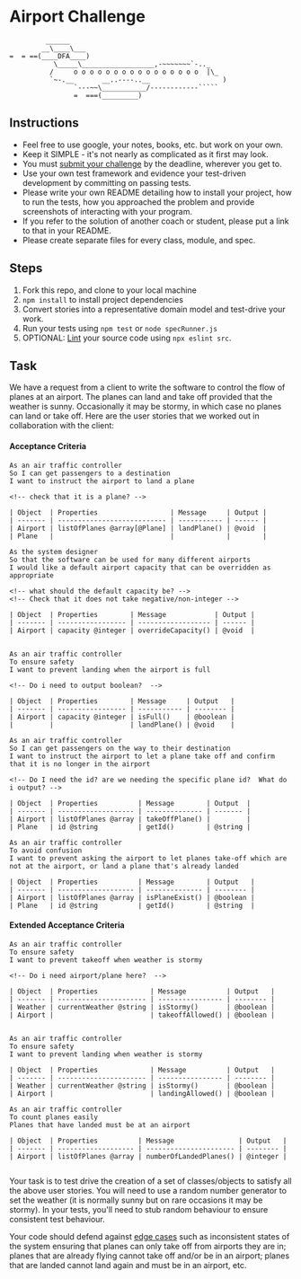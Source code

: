 Airport Challenge
=================

```
         ______
        __\____\___
=  = ==(____DFA____)
           \_____\__________________,-~~~~~~~`-.._
          /     o o o o o o o o o o o o o o o o  |\_
          `~-.__       __..----..__                  )
                `---~~\___________/------------`````
                =  ===(_________)

```

Instructions
---------

* Feel free to use google, your notes, books, etc. but work on your own.
* Keep it SIMPLE - it's not nearly as complicated as it first may look.
* You must [submit your challenge](https://airtable.com/shrUGm2T8TYCFAmjN) by the deadline, wherever you get to.
* Use your own test framework and evidence your test-driven development by committing on passing tests.
* Please write your own README detailing how to install your project, how to run the tests, how you approached the problem and provide screenshots of interacting with your program.
* If you refer to the solution of another coach or student, please put a link to that in your README.
* Please create separate files for every class, module, and spec.

Steps
-------

1. Fork this repo, and clone to your local machine
2. `npm install` to install project dependencies
3. Convert stories into a representative domain model and test-drive your work.
4. Run your tests using `npm test` or `node specRunner.js`
5. OPTIONAL: [Lint](https://eslint.org/docs/user-guide/getting-started) your source code using `npx eslint src`.

Task
-----

We have a request from a client to write the software to control the flow of planes at an airport. The planes can land and take off provided that the weather is sunny. Occasionally it may be stormy, in which case no planes can land or take off.  Here are the user stories that we worked out in collaboration with the client:

#### Acceptance Criteria
```
As an air traffic controller
So I can get passengers to a destination
I want to instruct the airport to land a plane

<!-- check that it is a plane? -->

| Object  | Properties                  | Message     | Output |
| ------- | --------------------------- | ----------- | ------ |
| Airport | listOfPlanes @array[@Plane] | landPlane() | @void  |
| Plane   |                             |             |        |

As the system designer
So that the software can be used for many different airports
I would like a default airport capacity that can be overridden as appropriate

<!-- what should the default capacity be? -->
<!-- Check that it does not take negative/non-integer -->

| Object  | Properties        | Message            | Output |
| ------- | ----------------- | ------------------ | ------ |
| Airport | capacity @integer | overrideCapacity() | @void  |


As an air traffic controller
To ensure safety
I want to prevent landing when the airport is full

<!-- Do i need to output boolean?  -->

| Object  | Properties        | Message     | Output   |
| ------- | ----------------- | ----------- | -------- |
| Airport | capacity @integer | isFull()    | @boolean |
|         |                   | landPlane() | @void    |

As an air traffic controller
So I can get passengers on the way to their destination
I want to instruct the airport to let a plane take off and confirm that it is no longer in the airport

<!-- Do I need the id? are we needing the specific plane id?  What do i output? -->

| Object  | Properties          | Message        | Output  |
| ------- | ------------------- | -------------- | ------- |
| Airport | listOfPlanes @array | takeOffPlane() |         |
| Plane   | id @string          | getId()        | @string |

As an air traffic controller
To avoid confusion
I want to prevent asking the airport to let planes take-off which are not at the airport, or land a plane that's already landed

| Object  | Properties          | Message        | Output   |
| ------- | ------------------- | -------------- | -------- |
| Airport | listOfPlanes @array | isPlaneExist() | @boolean |
| Plane   | id @string          | getId()        | @string  |

```

#### Extended Acceptance Criteria
```
As an air traffic controller
To ensure safety
I want to prevent takeoff when weather is stormy

<!-- Do i need airport/plane here?  -->

| Object  | Properties             | Message          | Output   |
| ------- | ---------------------- | ---------------- | -------- |
| Weather | currentWeather @string | isStormy()       | @boolean |
| Airport |                        | takeoffAllowed() | @boolean |


As an air traffic controller
To ensure safety
I want to prevent landing when weather is stormy

| Object  | Properties             | Message          | Output   |
| ------- | ---------------------- | ---------------- | -------- |
| Weather | currentWeather @string | isStormy()       | @boolean |
| Airport |                        | landingAllowed() | @boolean |

As an air traffic controller
To count planes easily
Planes that have landed must be at an airport

| Object  | Properties          | Message                | Output   |
| ------- | ------------------- | ---------------------- | -------- |
| Airport | listOfPlanes @array | numberOfLandedPlanes() | @integer |


```

Your task is to test drive the creation of a set of classes/objects to satisfy all the above user stories. You will need to use a random number generator to set the weather (it is normally sunny but on rare occasions it may be stormy). In your tests, you'll need to stub random behaviour to ensure consistent test behaviour.

Your code should defend against [edge cases](http://programmers.stackexchange.com/questions/125587/what-are-the-difference-between-an-edge-case-a-corner-case-a-base-case-and-a-b) such as inconsistent states of the system ensuring that planes can only take off from airports they are in; planes that are already flying cannot take off and/or be in an airport; planes that are landed cannot land again and must be in an airport, etc.
